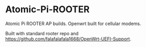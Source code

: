 # Atomic-Pi-ROOTER

Atomic Pi ROOTER AP builds. Openwrt built for cellular modems.                                                                                  

Built with standard rooter repo and https://github.com/falafalafala1668/OpenWrt-UEFI-Support.

